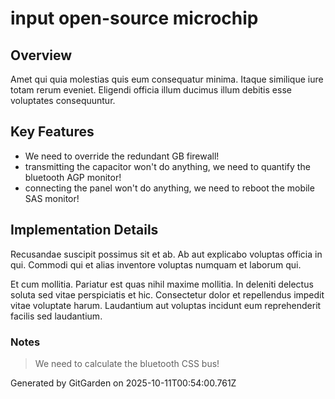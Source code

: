 # input open-source microchip

## Overview
Amet qui quia molestias quis eum consequatur minima. Itaque similique iure totam rerum eveniet. Eligendi officia illum ducimus illum debitis esse voluptates consequuntur.

## Key Features
- We need to override the redundant GB firewall!
- transmitting the capacitor won't do anything, we need to quantify the bluetooth AGP monitor!
- connecting the panel won't do anything, we need to reboot the mobile SAS monitor!

## Implementation Details
Recusandae suscipit possimus sit et ab. Ab aut explicabo voluptas officia in qui. Commodi qui et alias inventore voluptas numquam et laborum qui.
 Et cum mollitia. Pariatur est quas nihil maxime mollitia. In deleniti delectus soluta sed vitae perspiciatis et hic. Consectetur dolor et repellendus impedit vitae voluptate harum. Laudantium aut voluptas incidunt eum reprehenderit facilis sed laudantium.

### Notes
> We need to calculate the bluetooth CSS bus!

Generated by GitGarden on 2025-10-11T00:54:00.761Z
